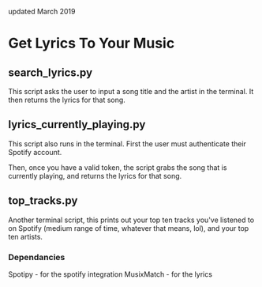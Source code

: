 updated March 2019

# Get Lyrics To Your Music

## search_lyrics.py

This script asks the user to input a song title and the artist in the terminal. It then returns the lyrics for that song. 

## lyrics_currently_playing.py

This script also runs in the terminal. First the user must authenticate their Spotify account. 

Then, once you have a valid token, the script grabs the song that is currently playing, and returns the lyrics for that song. 

## top_tracks.py

Another terminal script, this prints out your top ten tracks you've listened to on Spotify (medium range of time, whatever that means, lol), and your top ten artists. 

### Dependancies
Spotipy - for the spotify integration
MusixMatch - for the lyrics
